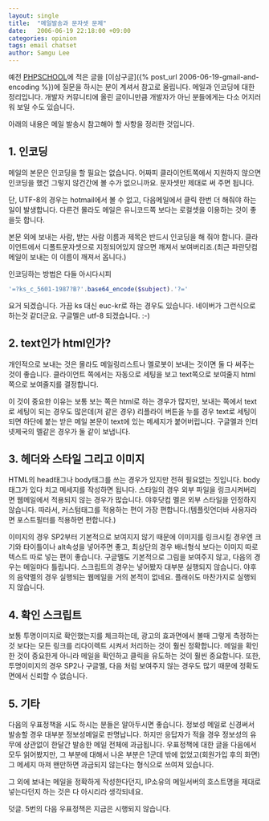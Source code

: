 ```yaml
---
layout: single
title:  "메일발송과 문자셋 문제"
date:   2006-06-19 22:18:00 +09:00
categories: opinion
tags: email chatset
author: Samgu Lee
---
```

예전 [PHPSCHOOL](http://www.phpschool.com/gnuboard4/bbs/board.php?bo_table=tipntech&amp;wr_id=36689)에 적은 글을 [이삼구글]({% post_url 2006-06-19-gmail-and-encoding %})에 질문을 하시는 분이 계셔서 참고로 올립니다. 메일과 인코딩에 대한 정리입니다. 개발자 커뮤니티에 올린 글이니만큼 개발자가 아닌 분들에게는 다소 어지러워 보일 수도 있습니다.

아래의 내용은 메일 발송시 참고해야 할 사항을 정리한 것입니다.

## 1. 인코딩

메일의 본문은 인코딩을 할 필요는 없습니다. 어짜피 클라이언트쪽에서 지원하지 않으면 인코딩을 했건 그렇지 않건간에 볼 수가 없으니까요. 문자셋만 제대로 써 주면 됩니다.

단, UTF-8의 경우는 hotmail에서 볼 수 없고, 다음메일에서 클릭 한번 더 해줘야 하는 일이 발생합니다. 다른건 몰라도 메일은 유니코드쪽 보다는 로컬셋을 이용하는 것이 좋을듯 합니다.

본문 외에 보내는 사람, 받는 사람 이름과 제목은 반드시 인코딩을 해 줘야 합니다. 클라이언트에서 디폴트문자셋으로 지정되어있지 않으면 깨져서 보여버리죠.(최근 파란닷컴 메일이 보내는 이 이름이 깨져서 옵니다.)

인코딩하는 방법은 다들 아시다시피

```php
'=?ks_c_5601-1987?B?'.base64_encode($subject).'?='
```

요거 되겠습니다. 가끔 ks 대신 euc-kr로 하는 경우도 있습니다. 네이버가 그런식으로 하는것 같더군요. 구글멜은 utf-8 되겠습니다. :-)

## 2. text인가 html인가?

개인적으로 보내는 것은 몰라도 메일링리스트나 멜로봇이 보내는 것이면 둘 다 써주는 것이 좋습니다. 클라이언트 쪽에서는 자동으로 세팅을 보고 text쪽으로 보여줄지 html쪽으로 보여줄지를 결정합니다.

이 것이 중요한 이유는 보통 보는 쪽은 html로 하는 경우가 많지만, 보내는 쪽에서 text로 세팅이 되는 경우도 많은데(저 같은 경우) 리플라이 버튼을 누를 경우 text로 세팅이 되면 하단에 붙는 받은 메일 본문이 text에 있는 메세지가 붙어버립니다.
구글멜과 인터넷제국의 멜같은 경우가 둘 같이 보냅니다.

## 3. 헤더와 스타일 그리고 이미지

HTML의 head태그나 body태그를 쓰는 경우가 있지만 전혀 필요없는 짓입니다. body 태그가 있다 치고 메세지를 작성하면 됩니다.
스타일의 경우 외부 파일을 링크시켜버리면 웹메일에서 적용되지 않는 경우가 많습니다. 야후닷컴 멜은 외부 스타일을 인정하지 않습니다. 따라서, 커스텀태그를 적용하는 편이 가장 편합니다.(템플릿언더바 사용자라면 포스트필터를 적용하면 편합니다.)

이미지의 경우 SP2부터 기본적으로 보여지지 않기 때문에 이미지를 링크시킬 경우엔 크기와 타이틀이나 alt속성을 넣어주면 좋고, 최상단의 경우 배너형식 보다는 이미지 따로 텍스트 따로 넣는 편이 좋습니다. 구글멜도 기본적으로 그림을 보여주지 않고, 다음의 경우는 메일마다 틀립니다.
스크립트의 경우는 넣어봤자 대부분 실행되지 않습니다. 야후의 음악멜의 경우 실행되는 웹메일을 거의 본적이 없네요. 플래쉬도 마찬가지로 실행되지 않습니다.

## 4. 확인 스크립트

보통 투명이미지로 확인했는지를 체크하는데, 광고의 효과면에서 볼때 그렇게 측정하는 것 보다는 모든 링크를 리다이렉트 시켜서 처리하는 것이 훨씬 정확합니다. 메일을 확인한 것이 중요한게 아니라 메일을 확인하고 클릭을 유도하는 것이 훨씬 중요합니다. 또한, 투명이미지의 경우 SP2나 구글멜, 다음 처럼 보여주지 않는 경우도 많기 때문에 정확도 면에서 신뢰할 수 없습니다.

## 5. 기타

다음의 우표정책을 시도 하시는 분들은 알아두시면 좋습니다. 정보성 메일로 신경써서 발송할 경우 대부분 정보성메일로 판명납니다. 하지만 응답자가 적을 경우 정보성의 유무에 상관없이 한달간 발송한 메일 전체에 과금됩니다. 우표정책에 대한 글을 다음에서 모두 읽어봤지만, 그 부분에 대해서 나온 부분은 1군데 밖에 없었고(회원가입 후의 화면) 그 메세지 마져 왠만하면 과금되지 않는다는 형식으로 쓰여져 있습니다.

그 외에 보내는 메일을 정확하게 작성한다던지, IP소유의 메일서버의 호스트명을 제대로 넣는다던지 하는 것은 다 아시리라 생각되네요.

덧글. 5번의 다음 우표정책은 지금은 시행되지 않습니다.

